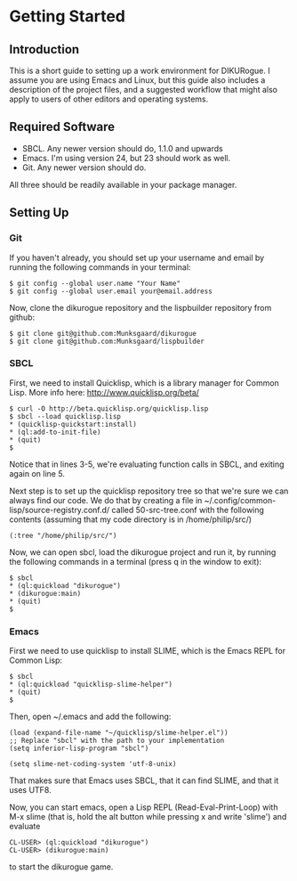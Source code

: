 # Getting Started

## Introduction

This is a short guide to setting up a work environment for
DIKURogue. I assume you are using Emacs and Linux, but this guide also
includes a description of the project files, and a suggested workflow
that might also apply to users of other editors and operating systems.

## Required Software

 - SBCL. Any newer version should do, 1.1.0 and upwards
 - Emacs. I'm using version 24, but 23 should work as well.
 - Git. Any newer version should do.

All three should be readily available in your package manager.

## Setting Up

### Git

If you haven't already, you should set up your username and email by
running the following commands in your terminal:

    $ git config --global user.name "Your Name"
    $ git config --global user.email your@email.address

Now, clone the dikurogue repository and the lispbuilder repository
from github:

    $ git clone git@github.com:Munksgaard/dikurogue
    $ git clone git@github.com:Munksgaard/lispbuilder

### SBCL

First, we need to install Quicklisp, which is a library manager for
Common Lisp. More info here: http://www.quicklisp.org/beta/

    $ curl -O http://beta.quicklisp.org/quicklisp.lisp
    $ sbcl --load quicklisp.lisp
    * (quicklisp-quickstart:install)
    * (ql:add-to-init-file)
    * (quit)
    $

Notice that in lines 3-5, we're evaluating function calls in SBCL, and
exiting again on line 5.

Next step is to set up the quicklisp repository tree so that we're
sure we can always find our code. We do that by creating a file in
~/.config/common-lisp/source-registry.conf.d/ called 50-src-tree.conf
with the following contents (assuming that my code directory is in
/home/philip/src/)

    (:tree "/home/philip/src/")

Now, we can open sbcl, load the dikurogue project and run it, by
running the following commands in a terminal (press q
in the window to exit):

    $ sbcl
    * (ql:quickload "dikurogue")
    * (dikurogue:main)
    * (quit)
    $

### Emacs

First we need to use quicklisp to install SLIME, which is the Emacs
REPL for Common Lisp:

    $ sbcl
    * (ql:quickload "quicklisp-slime-helper")
    * (quit)
    $

Then, open ~/.emacs and add the following:

    (load (expand-file-name "~/quicklisp/slime-helper.el"))
    ;; Replace "sbcl" with the path to your implementation
    (setq inferior-lisp-program "sbcl")

    (setq slime-net-coding-system 'utf-8-unix)

That makes sure that Emacs uses SBCL, that it can find SLIME, and that
it uses UTF8.

Now, you can start emacs, open a Lisp REPL (Read-Eval-Print-Loop) with
M-x slime (that is, hold the alt button while pressing x and write
'slime') and evaluate

    CL-USER> (ql:quickload "dikurogue")
    CL-USER> (dikurogue:main)

to start the dikurogue game.
